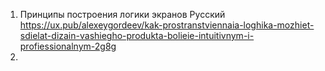 1. Принципы построения логики экранов
   Русский
   https://ux.pub/alexeygordeev/kak-prostranstviennaia-loghika-mozhiet-sdielat-dizain-vashiegho-produkta-bolieie-intuitivnym-i-profiessionalnym-2g8g
2. 
